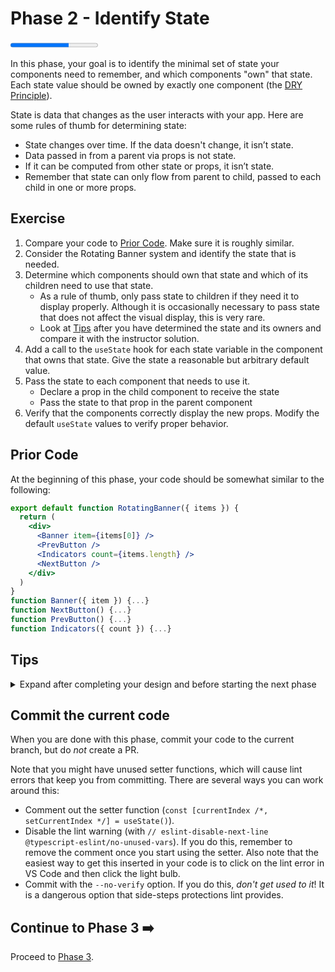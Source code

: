 # Phase 2 - Identify State

<progress value="2" max="3"></progress>

In this phase, your goal is to identify the minimal set of state your components need to remember, and which components "own" that state. Each state value should be owned by exactly one component (the [DRY Principle](https://en.wikipedia.org/wiki/Don%27t_repeat_yourself)).

State is data that changes as the user interacts with your app. Here are some rules of thumb for determining state:

- State changes over time. If the data doesn't change, it isn’t state.
- Data passed in from a parent via props is not state.
- If it can be computed from other state or props, it isn’t state.
- Remember that state can only flow from parent to child, passed to each child in one or more props.

## Exercise

1. Compare your code to [Prior Code](#prior-code). Make sure it is roughly similar.
1. Consider the Rotating Banner system and identify the state that is needed.
1. Determine which components should own that state and which of its children need to use that state.
   - As a rule of thumb, only pass state to children if they need it to display properly. Although it is occasionally necessary to pass state that does not affect the visual display, this is very rare.
   - Look at [Tips](#tips) after you have determined the state and its owners and compare it with the instructor solution.
1. Add a call to the `useState` hook for each state variable in the component that owns that state. Give the state a reasonable but arbitrary default value.
1. Pass the state to each component that needs to use it.
   - Declare a prop in the child component to receive the state
   - Pass the state to that prop in the parent component
1. Verify that the components correctly display the new props. Modify the default `useState` values to verify proper behavior.

## Prior Code

At the beginning of this phase, your code should be somewhat similar to the following:

```jsx
export default function RotatingBanner({ items }) {
  return (
    <div>
      <Banner item={items[0]} />
      <PrevButton />
      <Indicators count={items.length} />
      <NextButton />
    </div>
  )
}
function Banner({ item }) {...}
function NextButton() {...}
function PrevButton() {...}
function Indicators({ count }) {...}
```

## Tips

<details markdown="1">

  <summary>Expand after completing your design and before starting the next phase</summary>

The Rotating Banner system can be completely controlled with one state variable that holds the index of the item currently being displayed.

- The components that use this state are `Banner` and `Indicators`.
- The item that `Banner` displays depends on the current index.
- `Indicators` needs to highlight the button corresponding to the current index.
- `NextButton` and `PrevButton` do _not_ modify their visual display even if the current index changes, so they do not depend on the state.
- Since `RotatingBanner` is the closest parent to those components that depend on the current index, that state should be owned by `RotatingBanner`.

  - Note that there are two choices with how `Banner` receives and uses the current index:

    1. Pass `items` and `currentIndex` as props, and `Banner` determines which item to display
    1. Pass `items[currentIndex]` as a prop, in which case `Banner` depends _indirectly_ on `currentIndex`

  - The second approach is the simplest and minimizes the knowledge that `Banner` has about its context

</details>

## Commit the current code

When you are done with this phase, commit your code to the current branch, but do _not_ create a PR.

Note that you might have unused setter functions, which will cause lint errors that keep you from committing. There are several ways you can work around this:

- Comment out the setter function (`const [currentIndex /*, setCurrentIndex */] = useState()`).
- Disable the lint warning (with `// eslint-disable-next-line @typescript-eslint/no-unused-vars`). If you do this, remember to remove the comment once you start using the setter. Also note that the easiest way to get this inserted in your code is to click on the lint error in VS Code and then click the light bulb.
- Commit with the `--no-verify` option. If you do this, _don't get used to it_! It is a dangerous option that side-steps protections lint provides.

## Continue to Phase 3 ➡️

Proceed to [Phase 3](../phase3/).
